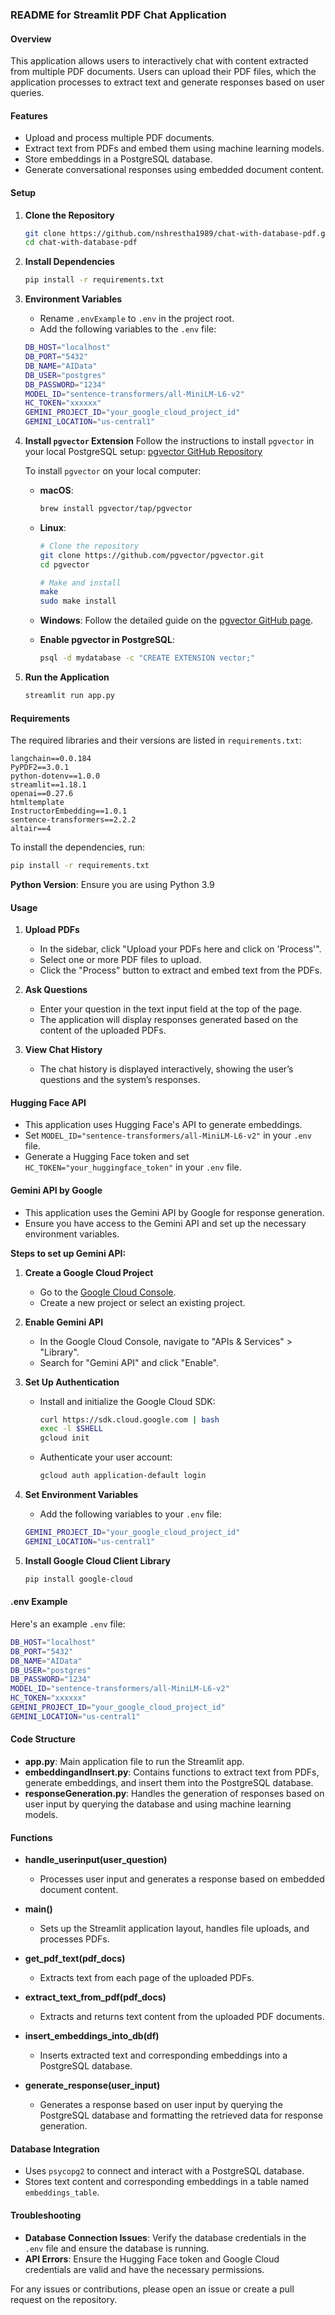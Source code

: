 ### README for Streamlit PDF Chat Application

#### Overview
This application allows users to interactively chat with content extracted from multiple PDF documents. Users can upload their PDF files, which the application processes to extract text and generate responses based on user queries.

#### Features
- Upload and process multiple PDF documents.
- Extract text from PDFs and embed them using machine learning models.
- Store embeddings in a PostgreSQL database.
- Generate conversational responses using embedded document content.

#### Setup

1. **Clone the Repository**
    ```sh
    git clone https://github.com/nshrestha1989/chat-with-database-pdf.git
    cd chat-with-database-pdf
    ```

2. **Install Dependencies**
    ```sh
    pip install -r requirements.txt
    ```

3. **Environment Variables**
    - Rename `.envExample` to `.env` in the project root.
    - Add the following variables to the `.env` file:
    ```sh
    DB_HOST="localhost"
    DB_PORT="5432"
    DB_NAME="AIData"
    DB_USER="postgres"
    DB_PASSWORD="1234"
    MODEL_ID="sentence-transformers/all-MiniLM-L6-v2"
    HC_TOKEN="xxxxxx"
    GEMINI_PROJECT_ID="your_google_cloud_project_id"
    GEMINI_LOCATION="us-central1"
    ```

4. **Install `pgvector` Extension**
    Follow the instructions to install `pgvector` in your local PostgreSQL setup:
    [pgvector GitHub Repository](https://github.com/pgvector/pgvector)

    To install `pgvector` on your local computer:
    - **macOS**:
        ```sh
        brew install pgvector/tap/pgvector
        ```

    - **Linux**:
        ```sh
        # Clone the repository
        git clone https://github.com/pgvector/pgvector.git
        cd pgvector

        # Make and install
        make
        sudo make install
        ```

    - **Windows**:
        Follow the detailed guide on the [pgvector GitHub page](https://github.com/pgvector/pgvector).

    - **Enable pgvector in PostgreSQL**:
        ```sh
        psql -d mydatabase -c "CREATE EXTENSION vector;"
        ```

5. **Run the Application**
    ```sh
    streamlit run app.py
    ```

#### Requirements

The required libraries and their versions are listed in `requirements.txt`:

```
langchain==0.0.184
PyPDF2==3.0.1
python-dotenv==1.0.0
streamlit==1.18.1
openai==0.27.6
htmltemplate
InstructorEmbedding==1.0.1
sentence-transformers==2.2.2
altair==4
```

To install the dependencies, run:
```sh
pip install -r requirements.txt
```

**Python Version**: Ensure you are using Python 3.9

#### Usage

1. **Upload PDFs**
    - In the sidebar, click "Upload your PDFs here and click on 'Process'".
    - Select one or more PDF files to upload.
    - Click the "Process" button to extract and embed text from the PDFs.

2. **Ask Questions**
    - Enter your question in the text input field at the top of the page.
    - The application will display responses generated based on the content of the uploaded PDFs.

3. **View Chat History**
    - The chat history is displayed interactively, showing the user’s questions and the system’s responses.

#### Hugging Face API

- This application uses Hugging Face's API to generate embeddings.
- Set `MODEL_ID="sentence-transformers/all-MiniLM-L6-v2"` in your `.env` file.
- Generate a Hugging Face token and set `HC_TOKEN="your_huggingface_token"` in your `.env` file.

#### Gemini API by Google

- This application uses the Gemini API by Google for response generation.
- Ensure you have access to the Gemini API and set up the necessary environment variables.

**Steps to set up Gemini API:**

1. **Create a Google Cloud Project**
    - Go to the [Google Cloud Console](https://console.cloud.google.com/).
    - Create a new project or select an existing project.

2. **Enable Gemini API**
    - In the Google Cloud Console, navigate to "APIs & Services" > "Library".
    - Search for "Gemini API" and click "Enable".

3. **Set Up Authentication**
    - Install and initialize the Google Cloud SDK:
      ```sh
      curl https://sdk.cloud.google.com | bash
      exec -l $SHELL
      gcloud init
      ```

    - Authenticate your user account:
      ```sh
      gcloud auth application-default login
      ```

4. **Set Environment Variables**
    - Add the following variables to your `.env` file:
    ```sh
    GEMINI_PROJECT_ID="your_google_cloud_project_id"
    GEMINI_LOCATION="us-central1"
    ```

5. **Install Google Cloud Client Library**
    ```sh
    pip install google-cloud
    ```

#### .env Example

Here's an example `.env` file:

```sh
DB_HOST="localhost"
DB_PORT="5432"
DB_NAME="AIData"
DB_USER="postgres"
DB_PASSWORD="1234"
MODEL_ID="sentence-transformers/all-MiniLM-L6-v2"
HC_TOKEN="xxxxxx"
GEMINI_PROJECT_ID="your_google_cloud_project_id"
GEMINI_LOCATION="us-central1"
```

#### Code Structure

- **app.py**: Main application file to run the Streamlit app.
- **embeddingandInsert.py**: Contains functions to extract text from PDFs, generate embeddings, and insert them into the PostgreSQL database.
- **responseGeneration.py**: Handles the generation of responses based on user input by querying the database and using machine learning models.

#### Functions

- **handle_userinput(user_question)**
    - Processes user input and generates a response based on embedded document content.

- **main()**
    - Sets up the Streamlit application layout, handles file uploads, and processes PDFs.

- **get_pdf_text(pdf_docs)**
    - Extracts text from each page of the uploaded PDFs.

- **extract_text_from_pdf(pdf_docs)**
    - Extracts and returns text content from the uploaded PDF documents.

- **insert_embeddings_into_db(df)**
    - Inserts extracted text and corresponding embeddings into a PostgreSQL database.

- **generate_response(user_input)**
    - Generates a response based on user input by querying the PostgreSQL database and formatting the retrieved data for response generation.

#### Database Integration

- Uses `psycopg2` to connect and interact with a PostgreSQL database.
- Stores text content and corresponding embeddings in a table named `embeddings_table`.

#### Troubleshooting

- **Database Connection Issues**: Verify the database credentials in the `.env` file and ensure the database is running.
- **API Errors**: Ensure the Hugging Face token and Google Cloud credentials are valid and have the necessary permissions.

For any issues or contributions, please open an issue or create a pull request on the repository.


